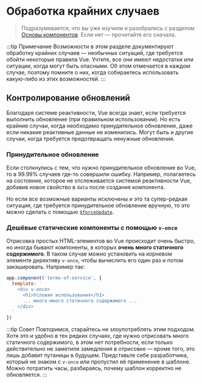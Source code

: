 # Обработка крайних случаев

> Подразумевается, что вы уже изучили и разобрались с разделом [Основы компонентов](component-basics.md). Если нет — прочитайте его сначала.

:::tip Примечание
Возможности в этом разделе документируют обработку крайних случаев — необычных ситуаций, где требуется обойти некоторые правила Vue. Учтите, все они имеют недостатки или ситуации, когда могут быть опасными. Об этом отмечается в каждом случае, поэтому помните о них, когда собираетесь использовать какую-либо из этих возможностей.
:::

## Контролирование обновлений

Благодаря системе реактивности, Vue всегда знает, если требуется выполнить обновление (при правильном использовании). Но есть крайние случаи, когда необходимо принудительное обновление, даже если никакие реактивные данные не изменились. Могут быть и другие случаи, когда требуется предотвращать ненужные обновления.

### Принудительное обновление

Если столкнулись с тем, что нужно принудительное обновление во Vue, то в 99.99% случаев где-то совершили ошибку. Например, полагаетесь на состояние, которое не отслеживается системой реактивности Vue, добавив новое свойство в `data` после создания компонента.

Но если все возможные варианты исключены и это та супер-редкая ситуация, где требуется принудительное обновление вручную, то это можно сделать с помощью [`$forceUpdate`](../api/instance-methods.md#forceupdate).

### Дешёвые статические компоненты с помощью `v-once`

Отрисовка простых HTML-элементов во Vue происходит очень быстро, но иногда бывают компоненты, в которых **очень много статичного содержимого**. В таком случае можно установить на корневом элементе директиву `v-once`, чтобы вычислить его один раз и потом закэшировать. Например так:

```js
app.component('terms-of-service', {
  template: `
    <div v-once>
      <h1>Условия использования</h1>
      ... много-много статичного содержимого ...
    </div>
  `
})
```

:::tip Совет
Повторимся, старайтесь не злоупотреблять этим подходом. Хотя это и удобно в тех редких случаях, где нужно отрисовать много статичного содержимого, в этом нет потребности, если только действительно не заметили замедления в отрисовке — кроме того, это лишь добавит путаницы в будущем. Представьте себе разработчика, который не знаком с `v-once` или пропустил её применение в шаблоне. Можно потратить часы, разбираясь, почему шаблон корректно не обновляется.
:::
